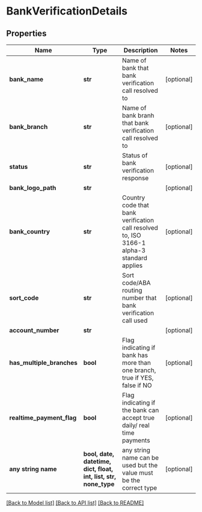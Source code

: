 # BankVerificationDetails


## Properties
Name | Type | Description | Notes
------------ | ------------- | ------------- | -------------
**bank_name** | **str** | Name of bank that bank verification call resolved to | [optional] 
**bank_branch** | **str** | Name of bank branh that bank verification call resolved to | [optional] 
**status** | **str** | Status of bank verification response | [optional] 
**bank_logo_path** | **str** |  | [optional] 
**bank_country** | **str** | Country code that bank verification call resolved to, ISO 3166-1 alpha-3 standard applies | [optional] 
**sort_code** | **str** | Sort code/ABA routing number that bank verification call used | [optional] 
**account_number** | **str** |  | [optional] 
**has_multiple_branches** | **bool** | Flag indicating if bank has more than one branch, true if YES, false if NO | [optional] 
**realtime_payment_flag** | **bool** | Flag indicating if the bank can accept true daily/ real time payments | [optional] 
**any string name** | **bool, date, datetime, dict, float, int, list, str, none_type** | any string name can be used but the value must be the correct type | [optional]

[[Back to Model list]](../README.md#documentation-for-models) [[Back to API list]](../README.md#documentation-for-api-endpoints) [[Back to README]](../README.md)


